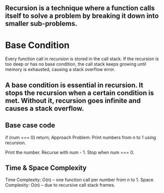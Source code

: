 ## Recursion is a technique where a function calls itself to solve a problem by breaking it down into smaller sub-problems.

# Base Condition
Every function call in recursion is stored in the call stack. If the recursion is too deep or has no base condition, the call stack keeps growing until memory is exhausted, causing a stack overflow error.

## A base condition is essential in recursion. It stops the recursion when a certain condition is met. Without it, recursion goes infinite and causes a stack overflow.

## Base case code
if (num === 0) return;
Approach
Problem: Print numbers from n to 1 using recursion.

Print the number.
Recurse with num - 1.
Stop when num === 0.
## Time & Space Complexity
Time Complexity: O(n) – one function call per number from n to 1.
Space Complexity: O(n) – due to recursive call stack frames.
